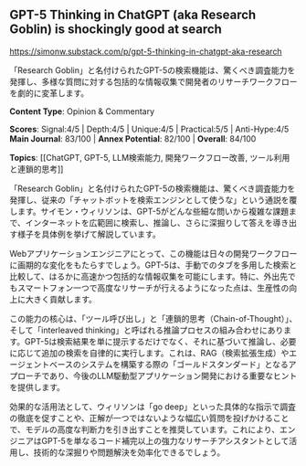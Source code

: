 ## GPT-5 Thinking in ChatGPT (aka Research Goblin) is shockingly good at search

https://simonw.substack.com/p/gpt-5-thinking-in-chatgpt-aka-research

「Research Goblin」と名付けられたGPT-5の検索機能は、驚くべき調査能力を発揮し、多様な質問に対する包括的な情報収集で開発者のリサーチワークフローを劇的に変革します。

**Content Type**: Opinion & Commentary

**Scores**: Signal:4/5 | Depth:4/5 | Unique:4/5 | Practical:5/5 | Anti-Hype:4/5
**Main Journal**: 83/100 | **Annex Potential**: 82/100 | **Overall**: 84/100

**Topics**: [[ChatGPT, GPT-5, LLM検索能力, 開発ワークフロー改善, ツール利用と連鎖的思考]]

「Research Goblin」と名付けられたGPT-5の検索機能は、驚くべき調査能力を発揮し、従来の「チャットボットを検索エンジンとして使うな」という通説を覆します。サイモン・ウィリソンは、GPT-5がどんな些細な問いから複雑な課題まで、インターネットを広範囲に検索し、推論し、さらに深掘りして答えを導き出す様子を具体例を挙げて解説しています。

Webアプリケーションエンジニアにとって、この機能は日々の開発ワークフローに画期的な変化をもたらすでしょう。GPT-5は、手動でのタブを多用した検索と比較して、はるかに高速かつ包括的な情報収集を可能にします。特に、外出先でもスマートフォン一つで高度なリサーチが行えるようになった点は、生産性の向上に大きく貢献します。

この能力の核心は、「ツール呼び出し」と「連鎖的思考（Chain-of-Thought）」、そして「interleaved thinking」と呼ばれる推論プロセスの組み合わせにあります。GPT-5は検索結果を単に提示するだけでなく、それに基づいて推論し、必要に応じて追加の検索を自律的に実行します。これは、RAG（検索拡張生成）やエージェントベースのシステムを構築する際の「ゴールドスタンダード」となるアプローチであり、今後のLLM駆動型アプリケーション開発における重要なヒントを提供します。

効果的な活用法として、ウィリソンは「go deep」といった具体的な指示で調査の徹底を促すことや、正解が一つではないような幅広い質問を投げかけることで、モデルの高度な判断力を引き出すことを推奨しています。これにより、エンジニアはGPT-5を単なるコード補完以上の強力なリサーチアシスタントとして活用し、技術的な深掘りや問題解決を効率化できるでしょう。